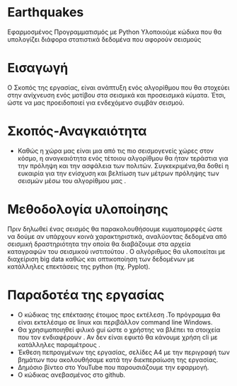 # Earthquakes
Εφαρμοσμένος Προγραμματισμός με Python
Υλοποιούμε κώδικα που θα υπολογίζει διάφορα στατιστικά δεδομένα που αφορούν σεισμούς

# Εισαγωγή
Ο Σκοπός της εργασίας, είναι ανάπτυξη ενός αλγορίθμου που θα στοχεύει στην
ανίχνευση ενός μοτίβου στα σεισμικά και προσεισμικά κύματα. Έτσι, ώστε να μας
προειδοποιεί για ενδεχόμενο συμβάν σεισμού.

# Σκοπός-Αναγκαιότητα
- Καθώς η χώρα μας είναι μια από τις πιο σεισμογενείς χώρες στον κόσμο, η
αναγκαιότητα ενός τέτοιου αλγορίθμου θα ήταν τεράστια για την πρόληψη και την
ασφάλεια των πολιτών. Συγκεκριμένα,θα δοθεί η ευκαιρία για την ενίσχυση και
βελτίωση των μέτρων πρόληψης των σεισμών μέσω του αλγορίθμου μας .

# Μεθοδολογία υλοποίησης
Πριν δηλωθεί ένας σεισμός θα παρακολουθήσουμε κυματομορφές ώστε να δούμε αν
υπάρχουν κοινά χαρακτηριστικά, αναλύοντας δεδομένα από σεισμική δραστηριότητα
την οποία θα διαβάζουμε στα αρχεία καταγραφών του σεισμικού ινστιτούτου . Ο
αλγόριθμος θα υλοποιείται με διαχείριση big data καθώς και οπτικοποίηση των
δεδομένων με κατάλληλες επεκτάσεις της python (πχ. Pyplot).

# Παραδοτέα της εργασίας
- Ο κώδικας της επέκτασης έτοιμος προς εκτέλεση .Το πρόγραμμα θα είναι εκτελέσιμο
σε linux και περιβάλλον command line Windows.
- Θα χρησιμοποιηθεί φιλικό gui ώστε ο χρήστης να βλέπει τα στοιχεία που τον
ενδιαφέρουν . Αν δεν είναι εφικτό θα κάνουμε χρήση cli με κατάλληλες παραμέτρους .
- Έκθεση πεπραγμένων της εργασίας, σελίδες Α4 με την περιγραφή των βημάτων
που ακολουθήσαμε κατά την διεκπεραίωση της εργασίας.
- Δημόσιο βίντεο στο YouTube που παρουσιάζουμε την εφαρμογή.
- Ο κώδικας ανεβασμένος στο github.
